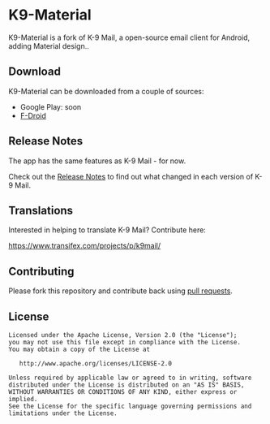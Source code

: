# K9-Material

K9-Material is a fork of K-9 Mail, a open-source email client for Android, adding Material design..


## Download

K9-Material can be downloaded from a couple of sources:

- Google Play: soon
- [F-Droid](https://f-droid.org/repository/browse/?fdid=com.fsck.k9.material)


## Release Notes

The app has the same features as K-9 Mail - for now.


Check out the [Release Notes](https://github.com/k9mail/k-9/wiki/ReleaseNotes) to find out what changed
in each version of K-9 Mail.


## Translations

Interested in helping to translate K-9 Mail? Contribute here:

https://www.transifex.com/projects/p/k9mail/


## Contributing

Please fork this repository and contribute back using [pull requests](https://github.com/coute-dich/K9-MailClient/pulls).


## License

    Licensed under the Apache License, Version 2.0 (the "License");
    you may not use this file except in compliance with the License.
    You may obtain a copy of the License at

       http://www.apache.org/licenses/LICENSE-2.0

    Unless required by applicable law or agreed to in writing, software
    distributed under the License is distributed on an "AS IS" BASIS,
    WITHOUT WARRANTIES OR CONDITIONS OF ANY KIND, either express or implied.
    See the License for the specific language governing permissions and
    limitations under the License.


